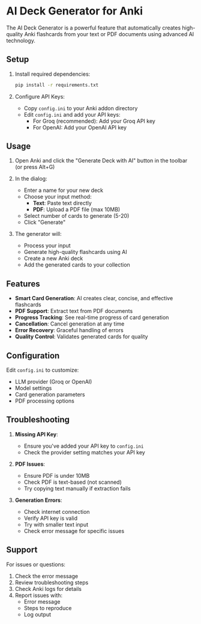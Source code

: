# AI Deck Generator for Anki

The AI Deck Generator is a powerful feature that automatically creates high-quality Anki flashcards from your text or PDF documents using advanced AI technology.

## Setup

1. Install required dependencies:
   ```bash
   pip install -r requirements.txt
   ```

2. Configure API Keys:
   - Copy `config.ini` to your Anki addon directory
   - Edit `config.ini` and add your API keys:
     - For Groq (recommended): Add your Groq API key
     - For OpenAI: Add your OpenAI API key

## Usage

1. Open Anki and click the "Generate Deck with AI" button in the toolbar (or press Alt+G)
2. In the dialog:
   - Enter a name for your new deck
   - Choose your input method:
     - **Text**: Paste text directly
     - **PDF**: Upload a PDF file (max 10MB)
   - Select number of cards to generate (5-20)
   - Click "Generate"

3. The generator will:
   - Process your input
   - Generate high-quality flashcards using AI
   - Create a new Anki deck
   - Add the generated cards to your collection

## Features

- **Smart Card Generation**: AI creates clear, concise, and effective flashcards
- **PDF Support**: Extract text from PDF documents
- **Progress Tracking**: See real-time progress of card generation
- **Cancellation**: Cancel generation at any time
- **Error Recovery**: Graceful handling of errors
- **Quality Control**: Validates generated cards for quality

## Configuration

Edit `config.ini` to customize:
- LLM provider (Groq or OpenAI)
- Model settings
- Card generation parameters
- PDF processing options

## Troubleshooting

1. **Missing API Key**:
   - Ensure you've added your API key to `config.ini`
   - Check the provider setting matches your API key

2. **PDF Issues**:
   - Ensure PDF is under 10MB
   - Check PDF is text-based (not scanned)
   - Try copying text manually if extraction fails

3. **Generation Errors**:
   - Check internet connection
   - Verify API key is valid
   - Try with smaller text input
   - Check error message for specific issues

## Support

For issues or questions:
1. Check the error message
2. Review troubleshooting steps
3. Check Anki logs for details
4. Report issues with:
   - Error message
   - Steps to reproduce
   - Log output
